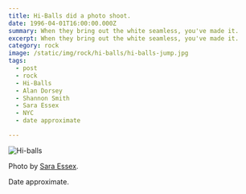 ```yaml
---
title: Hi-Balls did a photo shoot.
date: 1996-04-01T16:00:00.000Z
summary: When they bring out the white seamless, you've made it.
excerpt: When they bring out the white seamless, you've made it.
category: rock
image: /static/img/rock/hi-balls/hi-balls-jump.jpg
tags:
  - post 
  - rock
  - Hi-Balls
  - Alan Dorsey
  - Shannon Smith
  - Sara Essex
  - NYC
  - date approximate

---
```


![Hi-balls](/static/img/rock/hi-balls/hi-balls-jump.jpg "Hi-Balls")

Photo by [Sara Essex](https://saraessexbradley.com).

Date approximate.